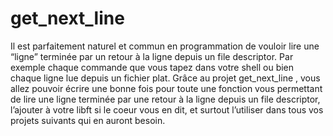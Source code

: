 # get_next_line
Il est parfaitement naturel et commun en programmation de vouloir lire une “ligne”
terminée par un retour à la ligne depuis un file descriptor. Par exemple chaque commande
que vous tapez dans votre shell ou bien chaque ligne lue depuis un fichier plat.
Grâce au projet
get_next_line
, vous allez pouvoir écrire une bonne fois pour toute
une fonction vous permettant de lire une ligne terminée par une retour à la ligne depuis
un file descriptor, l’ajouter à votre
libft
si le coeur vous en dit, et surtout l’utiliser dans
tous vos projets suivants qui en auront besoin.
